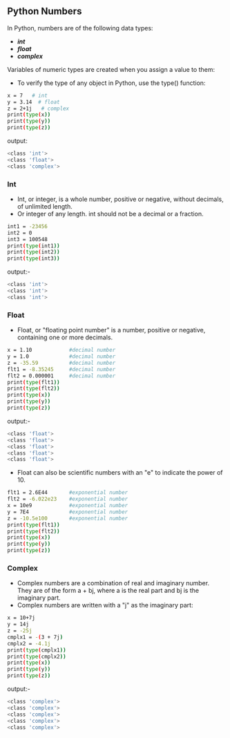 ## Python Numbers
In Python, numbers are of the following data types:
- ***int***
- ***float***
- ***complex***

Variables of numeric types are created when you assign a value to them:
- To verify the type of any object in Python, use the type() function:
```bash
x = 7   # int
y = 3.14  # float
z = 2+1j   # complex
print(type(x))
print(type(y))
print(type(z))
```
output:
```bash
<class 'int'>
<class 'float'>
<class 'complex'>
```
### Int
- Int, or integer, is a whole number, positive or negative, without decimals, of unlimited length.
- Or integer of any length. int should not be a decimal or a fraction.
```bash
int1 = -23456
int2 = 0
int3 = 100548
print(type(int1))
print(type(int2))
print(type(int3))
```
output:-
```bash
<class 'int'>
<class 'int'>
<class 'int'>
```
### Float
- Float, or "floating point number" is a number, positive or negative, containing one or more decimals.
```bash
x = 1.10            #decimal number    
y = 1.0             #decimal number
z = -35.59          #decimal number
flt1 = -8.35245     #decimal number
flt2 = 0.000001     #decimal number
print(type(flt1))
print(type(flt2))
print(type(x))
print(type(y))
print(type(z))
```
output:-
```bash
<class 'float'>
<class 'float'>
<class 'float'>
<class 'float'>
<class 'float'>
```
- Float can also be scientific numbers with an "e" to indicate the power of 10.

```bash
flt1 = 2.6E44       #exponential number
flt2 = -6.022e23    #exponential number
x = 10e9            #exponential number 
y = 7E4             #exponential number
z = -10.5e100       #exponential number
print(type(flt1))
print(type(flt2))
print(type(x))
print(type(y))
print(type(z))
```

### Complex
- Complex numbers are a combination of real and imaginary number. They are of the form a + bj, where a is the real part and bj is the imaginary part.
- Complex numbers are written with a "j" as the imaginary part:
```bash
x = 10+7j
y = 14j
z = -25j
cmplx1 = -(3 + 7j)
cmplx2 = -4.1j
print(type(cmplx1))
print(type(cmplx2))
print(type(x))
print(type(y))
print(type(z))
```
output:-
```bash
<class 'complex'>
<class 'complex'>
<class 'complex'>
<class 'complex'>
<class 'complex'>
```
